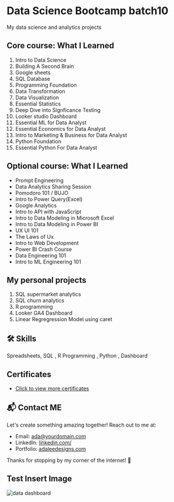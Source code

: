 # Data Science Bootcamp batch10
My data science and analytics projects

## Core course: What I Learned

1. Intro to Data Science
2. Building A Second Brain
3. Google sheets
4. SQL Database
5. Programming Foundation
6. Data Transformation
7. Data Visualization
8. Essential Statistics
9. Deep Dive into Signficance Testing
10. Looker studio Dashboard
11. Essential ML for Data Analyst
12. Essential Economics for Data Analyst
13. Intro to Marketing & Business for Data Analyst
14. Python Foundation
15. Essential Python For Data Analyst

## Optional course:  What I Learned
- Prompt Engineering
- Data Analytics Sharing Session
- Pomodoro 101 / BUJO 
- Intro to Power Query(Excel)
- Google Analytics
- Intro to API with JavaScript
- Intro to Data Modeling in Microsoft Excel
- Intro to Data Modeling in Power BI
- UX UI 101
- The Laws of Ux
- Intro to Web Development
- Power BI Crash Course
- Data Engineering 101
- Intro to ML Engineering 101


## My personal projects

1. SQL supermarket analytics
2. SQL churn analytics
3. R programming
4. Looker GA4 Dashboard
5. Linear Regregression Model using caret

## 🛠 Skills
Spreadsheets, SQL , R Programming , Python , Dashboard 

## Certificates
- [Click to view more certificates](https://github.com/BowlaSunsun/Certificate)

## 📬 Contact ME

Let's create something amazing together! Reach out to me at:

- Email: [ada@yourdomain.com](chanakarn.data789@gmail.com)
- LinkedIn: [linkedin.com/](https://www.linkedin.com)
- Portfolio: [adaleedesigns.com]()

Thanks for stopping by my corner of the internet! 💫


## Test Insert Image
![data dashboard](https://www.entechlog.com/images/blog/data/cricket-analysis-using-mage-ai/03_hu795565b011bef6cdd13255c84c390541_232280_1849x930_resize_q100_h2_box_3.webp)
